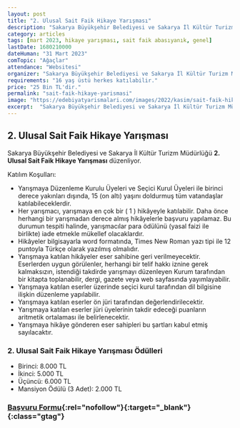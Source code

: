 ```yaml
---
layout: post
title: "2. Ulusal Sait Faik Hikaye Yarışması"
description: "Sakarya Büyükşehir Belediyesi ve Sakarya İl Kültür Turizm Müdürlüğü '2. Ulusal Sait Faik Hikaye Yarışması' düzenliyor."
category: articles
tags: [mart 2023, hikaye yarışması, sait faik abasıyanık, genel]
lastDate: 1680210000
dateHuman: "31 Mart 2023"
comTopic: "Ağaçlar"
attendance: "Websitesi"
organizer: "Sakarya Büyükşehir Belediyesi ve Sakarya İl Kültür Turizm Müdürlüğü"
requirements: "16 yaş üstü herkes katılabilir."
price: "25 Bin TL'dir."
permalink: "sait-faik-hikaye-yarismasi"
image: "https://edebiyatyarismalari.com/images/2022/kasim/sait-faik-hikaye-yarismasi.jpg"
excerpt:  "Sakarya Büyükşehir Belediyesi ve Sakarya İl Kültür Turizm Müdürlüğü <strong> 2. Ulusal Sait Faik Hikaye Yarışması </strong> düzenliyor."
---
```


## 2. Ulusal Sait Faik Hikaye Yarışması
Sakarya Büyükşehir Belediyesi ve Sakarya İl Kültür Turizm Müdürlüğü **2. Ulusal Sait Faik Hikaye Yarışması** düzenliyor.  

Katılım Koşulları:
- Yarışmaya Düzenleme Kurulu Üyeleri ve Seçici Kurul Üyeleri ile birinci derece yakınları dışında, 15 (on altı) yaşını doldurmuş tüm vatandaşlar katılabileceklerdir.  
- Her yarışmacı, yarışmaya en çok bir ( 1 ) hikâyeyle katılabilir.  Daha önce herhangi bir yarışmadan derece almış hikâyelerle başvuru yapılamaz. Bu durumun tespiti halinde, yarışmacılar para ödülünü (yasal faizi ile birlikte) iade etmekle mükellef olacaklardır.
- Hikâyeler bilgisayarla word formatında, Times New Roman yazı tipi ile 12 puntoyla Türkçe olarak yazılmış olmalıdır.
- Yarışmaya katılan hikâyeler eser sahibine geri verilmeyecektir. Eserlerden uygun görülenler, herhangi bir telif hakkı iznine gerek kalmaksızın, istendiği takdirde yarışmayı düzenleyen Kurum tarafından bir kitapta toplanabilir, dergi, gazete veya web sayfasında yayımlayabilir.
- Yarışmaya katılan eserler üzerinde seçici kurul tarafından dil bilgisine ilişkin düzenleme yapılabilir.
- Yarışmaya katılan eserler ön jüri tarafından değerlendirilecektir.
- Yarışmaya katılan eserler jüri üyelerinin takdir edeceği puanların aritmetik ortalaması ile belirlenecektir.
- Yarışmaya hikâye gönderen eser sahipleri bu şartları kabul etmiş sayılacaktır.


### 2. Ulusal Sait Faik Hikaye Yarışması Ödülleri
- Birinci: 8.000 TL
- İkinci: 5.000 TL
- Üçüncü: 6.000 TL
- Mansiyon Ödülü (3 Adet): 2.000 TL 

### [Başvuru Formu](https://www.sakarya.bel.tr/?ref=edebiyatyarismalari.com){:rel="nofollow"}{:target="_blank"}{:class="gtag"}
